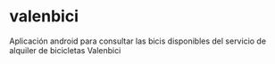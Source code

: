 # valenbici
Aplicación android para consultar las bicis disponibles del servicio de alquiler de bicicletas Valenbici

